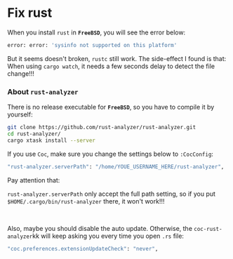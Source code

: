 # Fix rust

When you install `rust` in **`FreeBSD`**, you will see the error below:

```bash
error: error: 'sysinfo not supported on this platform'
```

But it seems doesn't broken, `rustc` still work. The side-effect 
I found is that: When using `cargo watch`, it needs a few seconds delay
to detect the file change!!!


### About `rust-analyzer`

There is no release executable for **`FreeBSD`**, so you have to
compile it by yourself:

```bash
git clone https://github.com/rust-analyzer/rust-analyzer.git
cd rust-analyzer/
cargo xtask install --server
```

If you use `Coc`, make sure you change the settings below to `:CocConfig`:

```bash
"rust-analyzer.serverPath": "/home/YOUE_USERNAME_HERE/rust-analyzer",
```

Pay attention that: 

`rust-analyzer.serverPath` only accept the full path setting,
so if you put `$HOME/.cargo/bin/rust-analyzer` there, it won't work!!!

</br>

Also, maybe you should disable the auto update. Otherwise, the `coc-rust-analyzer`kk
will keep asking you every time you open `.rs` file:

```bash
"coc.preferences.extensionUpdateCheck": "never",
```

</br>
